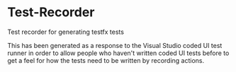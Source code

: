 # Test-Recorder
Test recorder for generating testfx tests

This has been generated as a response to the Visual Studio coded UI test runner 
in order to allow people who haven't written coded UI tests before to get a feel 
for how the tests need to be written by recording actions.
